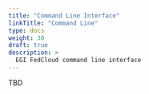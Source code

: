```yaml
---
title: "Command Line Interface"
linkTitle: "Command Line"
type: docs
weight: 30
draft: true
description: >
  EGI FedCloud command line interface
---
```


TBD
